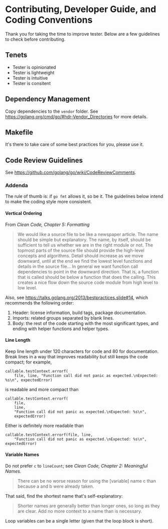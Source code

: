 # Contributing, Developer Guide, and Coding Conventions
Thank you for taking the time to improve tester. Below are a few guidelines
to check before contributing.

## Tenets
* Tester is opinionated
* Tester is lightweight
* Tester is intuitive
* Tester is consitent

## Dependency Management
Copy dependencies to the `vendor` folder.
See <https://golang.org/cmd/go/#hdr-Vendor_Directories> for more details.

## Makefile
It's there to take care of some best practices for you, please use it.

## Code Review Guidelines
See <https://github.com/golang/go/wiki/CodeReviewComments>.

### Addenda
The rule of thumb is: if `go fmt` allows it, so be it. The guidelines below
intend to make the coding style more consistent.

#### Vertical Ordering
From _Clean Code, Chapter 5: Formatting_
> We would like a source file to be like a newspaper article. The name should be
simple but explanatory. The name, by itself, should be sufficient to tell us
whether we are in the right module or not. The topmost parts of the source file
should provide the high-level concepts and algorithms. Detail should increase as
we move downward, until at the end we find the lowest level functions
and details in the source file... In general we want function call dependencies
to point in the downward direction. That is, a function that is called should be
below a function that does the calling. This creates a nice flow down the source
code module from high level to low level.

Also, see <https://talks.golang.org/2013/bestpractices.slide#14>,
which recommends the following order:
1. Header: license information, build tags, package documentation.
1. Imports: related groups separated by blank lines.
1. Body: the rest of the code starting with the most significant types,
and ending with helper functions and helper types.

#### Line Length
Keep line length under 120 characters for code and 80 for documentation.
Break lines in a way that improves readability but still keeps the code compact;
for example,

    callable.testContext.errorf(
        file, line, "Function call did not panic as expected.\nExpected: %s\n", expectedError)

is readable and more compact than

    callable.testContext.errorf(
        file,
        line,
        "Function call did not panic as expected.\nExpected: %s\n",
        expectedError)

Either is definitely more readable than

    callable.testContext.errorf(file, line,
        "Function call did not panic as expected.\nExpected: %s\n", expectedError)

#### Variable Names
Do not prefer `c` to `lineCount`; see _Clean Code, Chapter 2: Meaningful Names_.
> There can be no worse reason for using the [variable] name c than because a
and b were already taken.

That said, find the shortest name that's self-explanatory:

> Shorter names are generally better than longer ones, so long as they are
clear. Add no more context to a name than is necessary.

Loop variables can be a single letter (given that the loop block is short).
